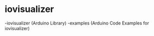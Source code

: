 iovisualizer
============

-iovisualizer (Arduino Library)
-examples (Arduino Code Examples for iovisualizer)
